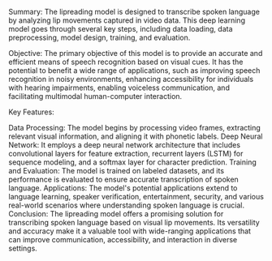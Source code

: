 Summary:
The lipreading model is designed to transcribe spoken language by analyzing lip movements captured in video data. This deep learning model goes through several key steps, including data loading, data preprocessing, model design, training, and evaluation.

Objective:
The primary objective of this model is to provide an accurate and efficient means of speech recognition based on visual cues. It has the potential to benefit a wide range of applications, such as improving speech recognition in noisy environments, enhancing accessibility for individuals with hearing impairments, enabling voiceless communication, and facilitating multimodal human-computer interaction.

Key Features:

Data Processing: The model begins by processing video frames, extracting relevant visual information, and aligning it with phonetic labels.
Deep Neural Network: It employs a deep neural network architecture that includes convolutional layers for feature extraction, recurrent layers (LSTM) for sequence modeling, and a softmax layer for character prediction.
Training and Evaluation: The model is trained on labeled datasets, and its performance is evaluated to ensure accurate transcription of spoken language.
Applications: The model's potential applications extend to language learning, speaker verification, entertainment, security, and various real-world scenarios where understanding spoken language is crucial.
Conclusion:
The lipreading model offers a promising solution for transcribing spoken language based on visual lip movements. Its versatility and accuracy make it a valuable tool with wide-ranging applications that can improve communication, accessibility, and interaction in diverse settings.
